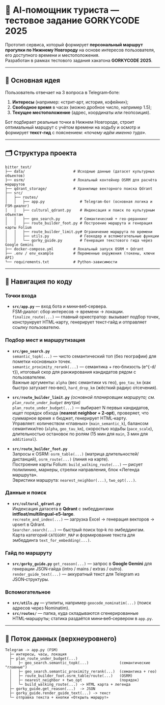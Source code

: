 # 🧭 AI‑помощник туриста — тестовое задание GORKYCODE 2025

Прототип сервиса, который формирует **персональный маршрут прогулки по Нижнему Новгороду** на основе интересов пользователя, его доступного времени и местоположения.  
Разработан в рамках тестового задания хакатона **GORKYCODE 2025**.

---

## 🚀 Основная идея

Пользователь отвечает на 3 вопроса в Telegram‑боте:

1. **Интересы** (например: «стрит‑арт, история, кофейни»);
2. **Свободное время** в часах (можно дробное число, например 1.5);
3. **Текущее местоположение** (адрес, координаты или геопозиция).

Бот подбирает реальные точки в Нижнем Новгороде, строит оптимальный маршрут с учётом времени на ходьбу и осмотр и формирует **текст‑гид** с пояснением: *«почему идём именно туда»*.

---

## 🗂 Структура проекта

```text
bitter_test/
├── data/                      # Исходные данные (датасет культурных объектов)
├── osrm/                      # Локальный контейнер OSRM для расчёта маршрутов
├── qdrant_storage/            # Хранилище векторного поиска Qdrant
├── src/
│   ├── routes/
│   │   ├── app.py                # Telegram-бот (основная логика и FSM-диалог)
│   │   ├── cultural_qdrant.py    # Индексация и поиск по культурным объектам
│   │   ├── geo_search.py         # Семантический + гео-реранкинг
│   │   ├── route_builder_foot.py # Построение маршрута и генерация карты Folium
│   │   ├── route_builder_limit.py# Ограничение маршрута по времени
│   │   ├── utils.py              # Геокодер и вспомогательные функции
│   │   └── gorky_guide.py        # Генерация текстового гида через Google Gemini
├── docker-compose.yml         # Локальный запуск OSRM + Qdrant
├── .env / env_example         # Переменные окружения (токены, ключи API)
└── requirements.txt           # Python-зависимости
```

---

## 🧭 Навигация по коду

### Точки входа
- **`src/app.py`** — вход бота и мини‑веб‑сервера.  
  FSM‑диалог: сбор интересов → времени → локации.  
  `finalize_route(...)` — главный оркестратор: вызывает подбор точек, конструирует HTML‑карту, генерирует текст‑гайд и отправляет ссылку пользователю.

### Подбор мест и маршрутизация
- **`src/geo_search.py`**  
  `semantic_topk(...)` — чисто семантический топ (без географии) для пометки «основных» точек.  
  `semantic_proximity_rerank(...)` — семантика + гео‑близость (e^{-d/τ}), итоговый скор для ранжирования кандидатов рядом с пользователем.  
  Важные аргументы: `alpha` (вес семантики vs гео), `geo_tau_km` (как быстро затухает гео‑вес), `hard_drop_km` (жёсткий радиус отсечения).

- **`src/route_builder_limit.py`** *(основной планировщик маршрута; см. `plan_route_under_budget` внутри)*  
  `plan_route_under_budget(...)` — выбирает N первых кандидатов, ищет порядок обхода (**nearest neighbor + 2‑opt**), проверяет, что суммарное время ≤ бюджет, генерирует HTML‑карту.  
  Управляет: количеством «главных» (`main_semantic_k`), балансом семантики/гео (`alpha`, `geo_tau_km`), скоростью ходьбы (`pace_scale`), длительностью остановок по ролям (15 мин для `main`, 3 мин для `additional`).

- **`src/route_builder_foot.py`**  
  Запросы к OSRM: `osrm_table(...)` (матрица длительностей/дистанций), `osrm_route(...)` (линия на карте).  
  Построение карты Folium: `build_walking_route(...)` — рисует полилинию, маркеры, стрелки направления, блок «Легенда маршрута».  
  Эвристики маршрута: `nearest_neighbor(...)`, `two_opt(...)`.

### Данные и поиск
- **`src/cultural_qdrant.py`**  
  Индексация датасета в **Qdrant** с эмбеддингами **intfloat/multilingual‑e5‑large**.  
  `recreate_and_index(...)` — загрузка Excel → генерация векторов → upsert в Qdrant.  
  `Searcher.search(...)` — быстрый поиск top‑k по эмбеддингам.  
  Карта категорий `CATEGORY_MAP` и формирование текста для эмбеддинга `text_for_embedding(...)`.

### Гайд по маршруту
- **`src/gorky_guide.py`** 
  `get_reason(...)` — запрос в **Google Gemini** для генерации JSON‑гайда (intro / mains / extras / outro).  
  `render_guide_text(...)` — аккуратный текст для Telegram из JSON‑структуры.

### Вспомогательное
- **`src/utils.py`** — утилиты, например `geocode_nominatim(...)` (поиск адресов через Nominatim).  
- **`src/routes/`** — папка, куда складываются сгенерированные HTML‑маршруты; статика раздаётся мини‑веб‑сервером в `app.py`.

---

## 🔄 Поток данных (верхнеуровнего)

```text
Telegram -> app.py (FSM)
  ├─ интересы, часы, локация
  ├─ plan_route_under_budget(...)
  │   ├─ geo_search.semantic_topk(...)              (семантические "главные")
  │   ├─ geo_search.semantic_proximity_rerank(...)  (семантика + гео)
  │   ├─ route_builder_foot.osrm_table/route(...)   (OSRM)
  │   ├─ nearest_neighbor + two_opt                 (порядок)
  │   └─ build_walking_route(...) -> HTML карта + легенда
  ├─ gorky_guide.get_reason(...)  -> JSON
  ├─ gorky_guide.render_guide_text(...) -> текст
  └─ отправка текста + кнопки «Открыть маршрут»
```
